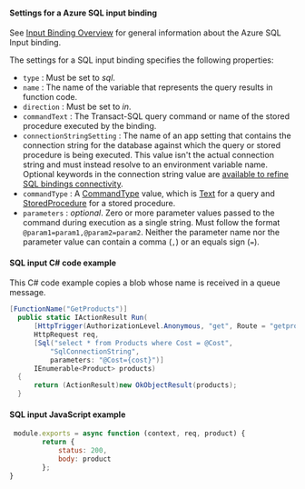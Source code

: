 #### Settings for a Azure SQL input binding

See [Input Binding Overview](https://github.com/Azure/azure-functions-sql-extension/blob/main/docs/BindingsOverview.md#input-binding) for general information about the Azure SQL Input binding.

The settings for a SQL input binding specifies the following properties:

- `type` : Must be set to *sql*.
- `name` : The name of the variable that represents the query results in function code.
- `direction` : Must be set to *in*.
- `commandText` : The Transact-SQL query command or name of the stored procedure executed by the binding.
- `connectionStringSetting` : The name of an app setting that contains the connection string for the database against which the query or stored procedure is being executed. This value isn't the actual connection string and must instead resolve to an environment variable name.  Optional keywords in the connection string value are [available to refine SQL bindings connectivity](https://aka.ms/sqlbindings#sql-connection-string).
- `commandType` : A [CommandType](https://learn.microsoft.com/dotnet/api/system.data.commandtype) value, which is [Text](https://learn.microsoft.com/dotnet/api/system.data.commandtype#fields) for a query and [StoredProcedure](https://learn.microsoft.com/dotnet/api/system.data.commandtype#fields) for a stored procedure.
- `parameters` : *optional*. Zero or more parameter values passed to the command during execution as a single string. Must follow the format `@param1=param1,@param2=param2`. Neither the parameter name nor the parameter value can contain a comma (`,`) or an equals sign (`=`).

#### SQL input C# code example

This C# code example copies a blob whose name is received in a queue message.

```csharp
[FunctionName("GetProducts")]
  public static IActionResult Run(
      [HttpTrigger(AuthorizationLevel.Anonymous, "get", Route = "getproducts/{cost}")]
      HttpRequest req,
      [Sql("select * from Products where Cost = @Cost",
          "SqlConnectionString",
          parameters: "@Cost={cost}")]
      IEnumerable<Product> products)
  {
      return (ActionResult)new OkObjectResult(products);
  }
```

#### SQL input JavaScript example

```JavaScript
 module.exports = async function (context, req, product) {
        return {
            status: 200,
            body: product
        };
}
```